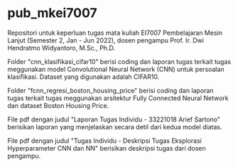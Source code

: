 # pub_mkei7007
Repositori untuk keperluan tugas mata kuliah EI7007 Pembelajaran Mesin Lanjut (Semester 2, Jan - Jun 2022), dosen pengampu Prof. Ir. Dwi Hendratmo Widyantoro, M.Sc., Ph.D.

Folder "cnn_klasifikasi_cifar10" berisi coding dan laporan tugas terkait tugas meggunakan model Convolutional Neural Network (CNN) untuk persoalan klasifikasi. Dataset yang digunakan adalah CIFAR10.

Folder "fcnn_regresi_boston_housing_price" berisi coding dan laporan tugas terkait tugas meggunakan arsitektur Fully Connected Neural Network dan dataset Boston
Housing Price.

File pdf dengan judul "Laporan Tugas Individu - 33221018 Arief Sartono" berisikan laporan yang menjelaskan secara detil dari kedua model diatas.

File pdf dengan judul "Tugas Individu - Deskripsi Tugas Eksplorasi Hyperparameter CNN dan NN" berisikan deskripsi tugas dari dosen pengampu.
